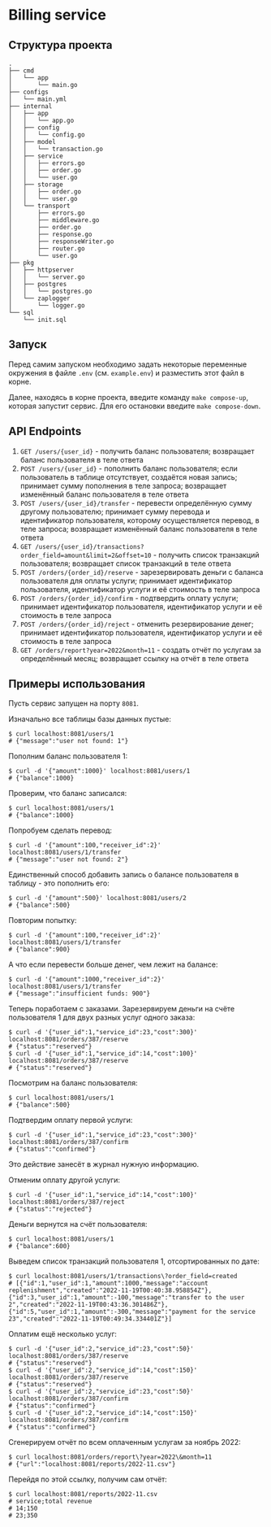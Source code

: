 # Billing service

## Структура проекта

```
.
├── cmd
│   └── app
│       └── main.go
├── configs
│   └── main.yml
├── internal
│   ├── app
│   │   └── app.go
│   ├── config
│   │   └── config.go
│   ├── model
│   │   └── transaction.go
│   ├── service
│   │   ├── errors.go
│   │   ├── order.go
│   │   └── user.go
│   ├── storage
│   │   ├── order.go
│   │   └── user.go
│   └── transport
│       ├── errors.go
│       ├── middleware.go
│       ├── order.go
│       ├── response.go
│       ├── responseWriter.go
│       ├── router.go
│       └── user.go
├── pkg
│   ├── httpserver
│   │   └── server.go
│   ├── postgres
│   │   └── postgres.go
│   └── zaplogger
│       └── logger.go
└── sql
    └── init.sql
```

## Запуск

Перед самим запуском необходимо задать некоторые переменные окружения в файле
`.env` (см. `example.env`) и разместить этот файл в корне.

Далее, находясь в корне проекта, введите команду `make compose-up`,
которая запустит сервис. Для его остановки введите `make compose-down`.

## API Endpoints

1) `GET /users/{user_id}` - получить баланс пользователя; возвращает баланс
пользователя в теле ответа
2) `POST /users/{user_id}` - пополнить баланс пользователя; если пользователь
в таблице отсутствует, создаётся новая запись; принимает сумму пополнения в
теле запроса; возвращает изменённый баланс пользователя в теле ответа
3) `POST /users/{user_id}/transfer` - перевести определённую сумму другому
пользователю; принимает сумму перевода и идентификатор пользователя,
которому осуществляется перевод, в теле запроса; возвращает изменённый баланс
пользователя в теле ответа
4) `GET /users/{user_id}/transactions?order_field=amount&limit=2&offset=10` -
получить список транзакций пользователя; возвращает список транзакций в теле
ответа
5) `POST /orders/{order_id}/reserve` - зарезервировать деньги с баланса
пользователя для оплаты услуги; принимает идентификатор пользователя,
идентификатор услуги и её стоимость в теле запроса
6) `POST /orders/{order_id}/confirm` - подтвердить оплату услуги; принимает
идентификатор пользователя, идентификатор услуги и её стоимость в теле запроса
7) `POST /orders/{order_id}/reject` - отменить резервирование денег; принимает
идентификатор пользователя, идентификатор услуги и её стоимость в теле запроса
8) `GET /orders/report?year=2022&month=11` - создать отчёт по услугам за
определённый месяц; возвращает ссылку на отчёт в теле ответа

## Примеры использования

Пусть сервис запущен на порту `8081`.

Изначально все таблицы базы данных пустые:  

```shell
$ curl localhost:8081/users/1
# {"message":"user not found: 1"}
```

Пополним баланс пользователя 1:

```shell
$ curl -d '{"amount":1000}' localhost:8081/users/1
# {"balance":1000}
```

Проверим, что баланс записался:

```shell
$ curl localhost:8081/users/1
# {"balance":1000}
```

Попробуем сделать перевод:

```shell
$ curl -d '{"amount":100,"receiver_id":2}' localhost:8081/users/1/transfer
# {"message":"user not found: 2"}
```

Единственный способ добавить запись о балансе пользователя в таблицу - это
пополнить его:

```shell
$ curl -d '{"amount":500}' localhost:8081/users/2
# {"balance":500}
```

Повторим попытку:

```shell
$ curl -d '{"amount":100,"receiver_id":2}' localhost:8081/users/1/transfer
# {"balance":900}
```

А что если перевести больше денег, чем лежит на балансе:

```shell
$ curl -d '{"amount":1000,"receiver_id":2}' localhost:8081/users/1/transfer
# {"message":"insufficient funds: 900"}
```

Теперь поработаем с заказами. Зарезервируем деньги на счёте пользователя 1
для двух разных услуг одного заказа:

```shell
$ curl -d '{"user_id":1,"service_id":23,"cost":300}' localhost:8081/orders/387/reserve
# {"status":"reserved"}
$ curl -d '{"user_id":1,"service_id":14,"cost":100}' localhost:8081/orders/387/reserve
# {"status":"reserved"}
```

Посмотрим на баланс пользователя:

```shell
$ curl localhost:8081/users/1
# {"balance":500}
```

Подтвердим оплату первой услуги:

```shell
$ curl -d '{"user_id":1,"service_id":23,"cost":300}' localhost:8081/orders/387/confirm
# {"status":"confirmed"}
```

Это действие занесёт в журнал нужную информацию.

Отменим оплату другой услуги:

```shell
$ curl -d '{"user_id":1,"service_id":14,"cost":100}' localhost:8081/orders/387/reject
# {"status":"rejected"}
```

Деньги вернутся на счёт пользователя:

```shell
$ curl localhost:8081/users/1
# {"balance":600}
```

Выведем список транзакций пользователя 1, отсортированных по дате:

```shell
$ curl localhost:8081/users/1/transactions\?order_field=created
# [{"id":1,"user_id":1,"amount":1000,"message":"account replenishment","created":"2022-11-19T00:40:38.958854Z"},{"id":3,"user_id":1,"amount":-100,"message":"transfer to the user 2","created":"2022-11-19T00:43:36.301486Z"},{"id":5,"user_id":1,"amount":-300,"message":"payment for the service 23","created":"2022-11-19T00:49:34.334401Z"}]
```

Оплатим ещё несколько услуг:

```shell
$ curl -d '{"user_id":2,"service_id":23,"cost":50}' localhost:8081/orders/387/reserve
# {"status":"reserved"}
$ curl -d '{"user_id":2,"service_id":14,"cost":150}' localhost:8081/orders/387/reserve
# {"status":"reserved"}
$ curl -d '{"user_id":2,"service_id":23,"cost":50}' localhost:8081/orders/387/confirm
# {"status":"confirmed"}
$ curl -d '{"user_id":2,"service_id":14,"cost":150}' localhost:8081/orders/387/confirm
# {"status":"confirmed"}
```

Сгенерируем отчёт по всем оплаченным услугам за ноябрь 2022:

```shell
$ curl localhost:8081/orders/report\?year=2022\&month=11
# {"url":"localhost:8081/reports/2022-11.csv"}
```

Перейдя по этой ссылку, получим сам отчёт:

```shell
$ curl localhost:8081/reports/2022-11.csv
# service;total revenue
# 14;150
# 23;350
```